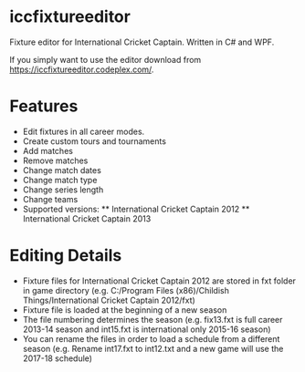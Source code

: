 iccfixtureeditor
================

Fixture editor for International Cricket Captain. Written in C# and WPF. 

If you simply want to use the editor download from https://iccfixtureeditor.codeplex.com/.

Features
========
* Edit fixtures in all career modes.
* Create custom tours and tournaments
* Add matches
* Remove matches
* Change match dates
* Change match type
* Change series length
* Change teams
* Supported versions:
** International Cricket Captain 2012
** International Cricket Captain 2013
        
Editing Details
===============
* Fixture files for International Cricket Captain 2012 are stored in fxt folder in game directory (e.g. C:/Program Files (x86)/Childish Things/International Cricket Captain 2012/fxt)
* Fixture file is loaded at the beginning of a new season
* The file numbering determines the season (e.g. fix13.fxt is full career 2013-14 season and int15.fxt is international only 2015-16 season)
* You can rename the files in order to load a schedule from a different season (e.g. Rename int17.fxt to int12.txt and a new game will use the 2017-18 schedule)
